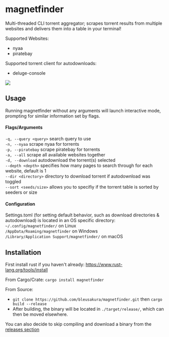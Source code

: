 # magnetfinder
Multi-threaded CLI torrent aggregator; scrapes torrent results from multiple websites and delivers them into a table in your terminal!

Supported Websites:
- nyaa 
- piratebay

Supported torrent client for autodownloads:
- deluge-console

![](https://i.imgur.com/piuGz7w.png)

## Usage

Running magnetfinder without any arguments will launch interactive mode, prompting for similar information set by flags.

#### Flags/Arguments<br>
```-q, --query <query>``` search query to use<br>
```-n, --nyaa``` scrape nyaa for torrents<br>
```-p, --piratebay``` scrape piratebay for torrents<br>
```-a, --all``` scrape all available websites together<br>
```-d, --download``` autodownload the torrent(s) selected<br>
```--depth <depth>```  specifies how many pages to search through for each website, default is 1<br>
```--dir <directory>``` directory to download torrent if autodownload was toggled<br>
```--sort <seeds/size>``` allows you to specifiy if the torrent table is sorted by seeders or size<br>
  
#### Configuration

Settings.toml (for setting default behavior, such as download directories & autodownload) is located in an OS specific directory:<br>
```~/.config/magnetfinder/``` on Linux<br>
```/AppData/Roaming/magnetfinder``` on Windows<br>
```/Library/Application Support/magnetfinder/``` on macOS<br>
  

## Installation
First install rust if you haven't already: https://www.rust-lang.org/tools/install<br>

From Cargo/Crate: ```cargo install magnetfinder```<br>

From Source: 
- ```git clone https://github.com/bleusakura/magnetfinder.git``` then ```cargo build --release```
- After building, the binary will be located in ```./target/release/```, which can then be moved elsewhere.

You can also decide to skip compiling and download a binary from the [releases section](https://github.com/bleusakura/magnetfinder/releases)
